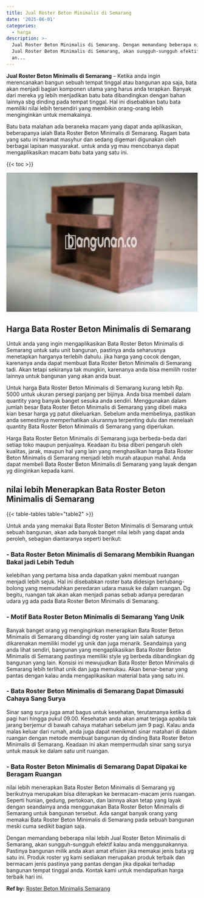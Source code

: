 ```yaml
---
title: Jual Roster Beton Minimalis di Semarang
date: '2025-06-01'
categories:
  - harga
description: >-
  Jual Roster Beton Minimalis di Semarang. Dengan memandang beberapa nilai lebih
  Jual Roster Beton Minimalis di Semarang, akan sungguh-sungguh efektif kalau
  an...
---
```


**Jual Roster Beton Minimalis di Semarang** – Ketika anda ingin merencanakan bangun sebuah tempat tinggal atau bangunan apa saja, bata akan menjadi bagian komponen utama yang harus anda terapkan. Banyak dari mereka yg lebih menjadikan batu bata dibandingkan dengan bahan lainnya sbg dinding pada tempat tinggal. Hal ini disebabkan batu bata memiliki nilai lebih tersendiri yang membikin orang-orang lebih menginginkan untuk memakainya.

Batu bata malahan ada beraneka macam yang dapat anda aplikasikan, beberapanya ialah Bata Roster Beton Minimalis di Semarang. Ragam bata yang satu ini teramat masyhur dan sedang digemari digunakan oleh berbagai lapisan masyarakat. untuk anda yg mau mencobanya dapat mengaplikasikan macam batu bata yang satu ini.

{{< toc >}}

![Jual Roster Beton Minimalis di Semarang](/images/bata-roster-minimalis-30.png)

## Harga Bata Roster Beton Minimalis di Semarang

Untuk anda yang ingin mengaplikasikan Bata Roster Beton Minimalis di Semarang untuk satu unit bangunan, pastinya anda seharusnya menetapkan harganya terlebih dahulu. jika harga yang cocok dengan, karenanya anda dapat membuat Bata Roster Beton Minimalis di Semarang tadi. Akan tetapi sekiranya tak mungkin, karenanya anda bisa memilih roster lainnya untuk bangunan yang akan anda buat.

Untuk harga Bata Roster Beton Minimalis di Semarang kurang lebih Rp. 5000 untuk ukuran persegi panjang per bijinya. Anda bisa membeli dalam quantity yang banyak banget sesuka anda sendiri. Menggunakan dalam jumlah besar Bata Roster Beton Minimalis di Semarang yang dibeli maka kian besar harga yg patut dikeluarkan. Sebelum anda membelinya, pastikan anda semestinya memperhatikan ukurannya terpenting dulu dan menelaah quantity Bata Roster Beton Minimalis di Semarang yang diperlukan.

Harga Bata Roster Beton Minimalis di Semarang juga berbeda-beda dari setiap toko maupun penjualnya. Keadaan itu bisa diberi pengaruh oleh kualitas, jarak, maupun hal yang lain yang menghasilkan harga Bata Roster Beton Minimalis di Semarang menjadi lebih murah ataupun mahal. Anda dapat membeli Bata Roster Beton Minimalis di Semarang yang layak dengan yg diinginkan kepada kami.

## nilai lebih Menerapkan Bata Roster Beton Minimalis di Semarang

{{< table-tables table="table2" >}}

Untuk anda yang memakai Bata Roster Beton Minimalis di Semarang untuk sebuah bangunan, akan ada banyak banget nilai lebih yang dapat anda peroleh, sebagian diantaranya seperti berikut:

### \- Bata Roster Beton Minimalis di Semarang Membikin Ruangan Bakal jadi Lebih Teduh

kelebihan yang pertama bisa anda dapatkan yakni membuat ruangan menjadi lebih sejuk. Hal ini disebabkan roster bata didesign berlubang-bolong yang memudahkan peredaran udara masuk ke dalam ruangan. Dg begitu, ruangan tak akan akan menjadi panas sebab adanya peredaran udara yg ada pada Bata Roster Beton Minimalis di Semarang.

### \- Motif Bata Roster Beton Minimalis di Semarang Yang Unik

Banyak banget orang yg menginginkan menerapkan Bata Roster Beton Minimalis di Semarang dibandingi dg roster yang lain salah satunya dikarenakan memiliki model yg unik dan juga menarik. Seandainya yang anda lihat sendiri, bangunan yang mengaplikasikan Bata Roster Beton Minimalis di Semarang pastinya memiliki style yg berbeda dibandingkan dg bangunan yang lain. Konsisi ini mewujudkan Bata Roster Beton Minimalis di Semarang lebih terlihat unik dan juga memukau. Akan benar-benar yang pantas dengan kalau anda mengaplikasikan material bata yang satu ini.

### \- Bata Roster Beton Minimalis di Semarang Dapat Dimasuki Cahaya Sang Surya

Sinar sang surya juga amat bagus untuk kesehatan, terutamanya ketika di pagi hari hingga pukul 09.00. Kesehatan anda akan amat terjaga apabila tak jarang berjemur di bawah cahaya matahari sebelum jam 9 pagi. Kalau anda malas keluar dari rumah, anda juga dapat menikmati sinar matahari di dalam ruangan dengan metode membuat bangunan dg dinding Bata Roster Beton Minimalis di Semarang. Keadaan ini akan mempermudah sinar sang surya untuk masuk ke dalam satu unit ruangan.

### \- Bata Roster Beton Minimalis di Semarang Dapat Dipakai ke Beragam Ruangan

nilai lebih menerapkan Bata Roster Beton Minimalis di Semarang yg berikutnya merupakan bisa diterapkan ke bermacam-macam jenis ruangan. Seperti hunian, gedung, pertokoan, dan lainnya akan tetap yang layak dengan seandainya anda menggunakan Bata Roster Beton Minimalis di Semarang untuk bangunan tersebut. Ada sangat banyak orang yang memakai Bata Roster Beton Minimalis di Semarang pada sebuah bangunan meski cuma sedikit bagian saja.

Dengan memandang beberapa nilai lebih Jual Roster Beton Minimalis di Semarang, akan sungguh-sungguh efektif kalau anda menggunakannya. Pastinya bangunan milik anda akan amat efisien jika memakai jenis bata yg satu ini. Produk roster yg kami sediakan merupakan produk terbaik dan bermacam jenis pastinya yang pantas dengan jika dipakai terhadap bangunan tempat tinggal anda. Kontak kami untuk mendapatkan harga terbaik hari ini.

**Ref by:** [Roster Beton Minimalis Semarang](https://id.wikipedia.org/wiki/Roster)
